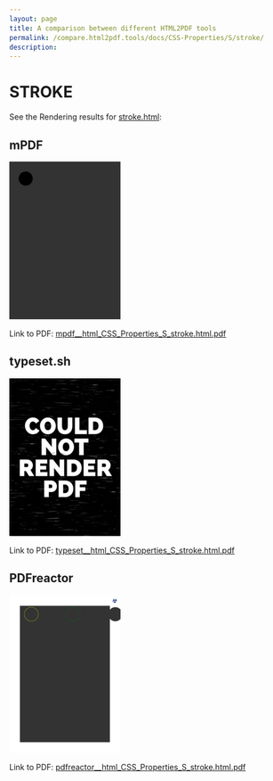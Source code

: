 ```yaml
---
layout: page
title: A comparison between different HTML2PDF tools
permalink: /compare.html2pdf.tools/docs/CSS-Properties/S/stroke/
description: 
---
```


# STROKE

See the Rendering results for [stroke.html](/html/CSS%20Properties/S/stroke.html):

## mPDF
![](mpdf__html_CSS_Properties_S_stroke.html.png) 

Link to PDF: [mpdf__html_CSS_Properties_S_stroke.html.pdf](mpdf__html_CSS_Properties_S_stroke.html.pdf)

## typeset.sh
![](typeset__html_CSS_Properties_S_stroke.html.png) 

Link to PDF: [typeset__html_CSS_Properties_S_stroke.html.pdf](typeset__html_CSS_Properties_S_stroke.html.pdf)

## PDFreactor
![](pdfreactor__html_CSS_Properties_S_stroke.html.png) 

Link to PDF: [pdfreactor__html_CSS_Properties_S_stroke.html.pdf](pdfreactor__html_CSS_Properties_S_stroke.html.pdf)
